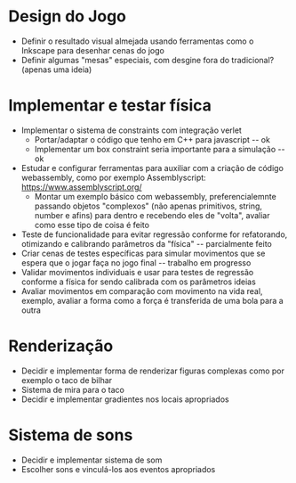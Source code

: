 
# Design do Jogo

* Definir o resultado visual almejada usando ferramentas como o Inkscape para desenhar cenas do jogo
* Definir algumas "mesas" especiais, com desgine fora do tradicional? (apenas uma ideia)

# Implementar e testar física

* Implementar o sistema de constraints com integração verlet
  * Portar/adaptar o código que tenho em C++ para javascript -- ok
  * Implementar um box constraint seria importante para a simulação -- ok
* Estudar e configurar ferramentas para auxiliar com a criação de código webassembly, como por exemplo Assemblyscript: https://www.assemblyscript.org/
  * Montar um exemplo básico com webassembly, preferencialemnte passando objetos "complexos" (não apenas primitivos, string, number e afins) para dentro e recebendo eles de "volta", avaliar como esse tipo de coisa é feito
* Teste de funcionalidade para evitar regressão conforme for refatorando, otimizando e calibrando parâmetros da "física" -- parcialmente feito
* Criar cenas de testes específicas para simular movimentos que se espera que o jogar faça no jogo final -- trabalho em progresso
* Validar movimentos individuais e usar para testes de regressão conforme a física for sendo calibrada com os parâmetros ideias
* Avaliar movimentos em comparação com movimento na vida real, exemplo, avaliar a forma como a força é transferida de uma bola para a outra

# Renderização

* Decidir e implementar forma de renderizar figuras complexas como por exemplo o taco de bilhar
* Sistema de mira para o taco
* Decidir e implementar gradientes nos locais apropriados

# Sistema de sons

* Decidir e implementar sistema de som
* Escolher sons e vinculá-los aos eventos apropriados
